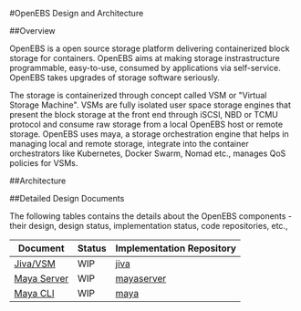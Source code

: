 #OpenEBS Design and Architecture

##Overview

OpenEBS is a open source storage platform delivering containerized block storage for containers. OpenEBS aims at making storage instrastructure programmable, easy-to-use, consumed by applications via self-service. OpenEBS takes upgrades of storage software seriously. 

The storage is containerized through concept called VSM or "Virtual Storage Machine". VSMs are fully isolated user space storage engines that present the block storage at the front end through iSCSI, NBD or TCMU protocol and consume raw storage from a local OpenEBS host or remote storage. OpenEBS uses maya, a storage orchestration engine that helps in managing local and remote storage, integrate into the container orchestrators like Kubernetes, Docker Swarm, Nomad etc., manages QoS policies for VSMs.

##Architecture


##Detailed Design Documents

The following tables contains the details about the OpenEBS components - their design, design status, implementation status, code repositories, etc., 

| Document | Status | Implementation Repository |
|----------|--------|---------------------------|
| [Jiva/VSM](./jiva.md) | WIP | [jiva](https://github.com/openebs/jiva) |
| [Maya Server](./maya-server.md) | WIP | [mayaserver](https://github.com/openebs/mayaserver) |
| [Maya CLI](./maya.md) | WIP |[maya](https://github.com/openebs/maya) |

